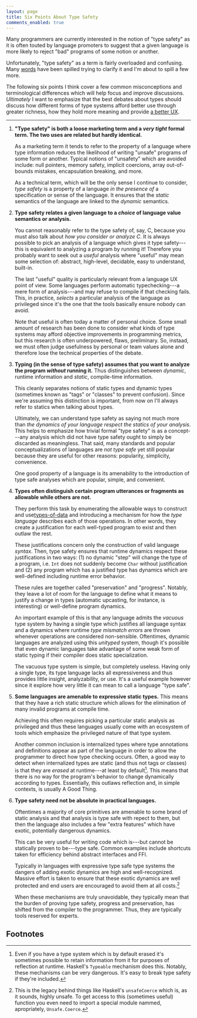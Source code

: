 ```yaml
---
layout: page
title: Six Points About Type Safety
comments_enabled: true
---
```


Many programmers are currently interested in the notion of "type
safety" as it is often touted by language promoters to suggest that a
given language is more likely to reject "bad" programs of some notion
or another.

Unfortunately, "type safety" as a term is fairly overloaded and
confusing. Many [words][words] have been spilled trying to clarify it
and I'm about to spill a few more.

The following six points I think cover a few common misconceptions and
terminological differences which will help focus and improve
discussions. *Ultimately* I want to emphasize that the best debates
about types should discuss how different forms of type systems afford
better use through greater richness, how they hold more meaning and
provide [a better UX][ux].

[ux]:https://lobste.rs/s/h9vu5h/what_to_know_before_debating_type_systems/comments/oinwwc#c_oinwwc
[words]:http://tel.github.io/2014/07/08/all_you_wanted_to_know_about_types_but_were_afraid_to_ask/

---

1. **"Type safety" is both a loose marketing term and a *very tight*
   formal term. The two uses are related but hardly identical.**

   As a marketing term it tends to refer to the property of a language
   where type information reduces the likelihood of writing "unsafe"
   programs of some form or another. Typical notions of "unsafety"
   which are avoided include: null pointers, memory safety, implicit
   coercions, array out-of-bounds mistakes, encapsulation breaking,
   and more.

   As a technical term, which will be the only sense I continue to
   consider, *type safety* is a property of a language *in the
   presence of* a specification or sense of the language. It ensures
   that the *static* semantics of the language are linked to the
   *dynamic* semantics.

2. **Type safety relates a given language to a *choice* of language
   value semantics or analysis.**

   You cannot reasonably refer to the type safety of, say, C, because
   you must also talk about *how you consider or analyze C*. It is
   always possible to pick an analysis of a language which gives it
   type safety---this is equivalent to analyzing a program by running
   it! Therefore you probably want to seek out a *useful* analysis
   where "useful" may mean some selection of: abstract, high-level,
   decidable, easy to understand, built-in.

   The last "useful" quality is particularly relevant from a language
   UX point of view. Some languages perform automatic typechecking---a
   mere form of analysis---and may refuse to compile if that checking
   fails. This, in practice, *selects* a particular analysis of the
   language as privileged since it's the one that the tools basically
   ensure nobody can avoid.

   Note that useful is often today a matter of personal choice. Some
   small amount of research has been done to consider what kinds of
   type systems may afford objective improvements in programming
   metrics, but this research is often underpowered, flaws,
   preliminary. So, instaad, we must often judge usefulness by
   personal or team values alone and therefore lose the technical
   properties of the debate.

3. **Typing (in the sense of type safety) assumes that you want to
   analyze the program *without* running it.** Thus distinguishes
   between *dynamic*, runtime information and *static*, compile-time
   information.

   This cleanly separates notions of static types and dynamic types
   (sometimes known as "tags" or "classes" to prevent confusion).
   Since we're assuming this distinction is important, from now on
   I'll always refer to statics when talking about types.

   Ultimately, we can understand type safety as saying not much more
   than *the dynamics of your language respect the statics of your
   analysis*. This helps to emphasize how trivial formal "type safety"
   is as a concept---any analysis which did not have type safety ought
   to simply be discarded as meaningless. That said, many standards
   and popular conceptualizations of languages are *not type safe* yet
   still popular because they are useful for other reasons:
   popularity, simplicity, convenience.

   One good property of a language is its amenability to the
   introduction of type safe analyses which are popular, simple, and
   convenient.

4. **Types often distinguish certain program utterances or fragments
   as allowable while others are not.**

   They perform this task by enumerating the allowable ways to
   construct and use[types-of-data][types-of-data] and introducing a
   mechanism for how the *type language* describes each of those
   operations. In other words, they create a justification for each
   well-typed program to exist and then outlaw the rest.

   These justifications concern only the construction of valid
   language *syntax*. Then, type safety ensures that runtime dynamics
   respect these justifications in two ways: (1) no dynamic "step"
   will change the type of a program, i.e. `Int` does not suddenly
   become `Char` without justification and (2) any program which has a
   justified type has dynamics which are well-defined including
   runtime error behavior.

   These rules are together called "preservation" and "progress".
   Notably, they leave a lot of room for the language to define what
   it means to justify a change in types (automatic upcasting, for
   instance, is interesting) or well-define program dynamics.

   An important example of this is that any language admits the
   *vacuous* type system by having a single type which justifies all
   language syntax and a dynamics where runtime *type mismatch errors*
   are thrown whenever operations are considered non-sensible.
   Oftentimes, dynamic languages are analyzed using this *unityped*
   system, though it's possible that even dynamic languages take
   advantage of some weak form of static typing if their compiler does
   static specialization.

   The vacuous type system is simple, but completely useless. Having
   only a single type, its type language lacks all expressiveness and
   thus provides little insight, analyzability, or use. It's a useful
   example however since it explore how very little it can mean to
   call a language "type safe".

5. **Some languages are amenable to expressive static types.** This
   means that they have a rich static structure which allows for the
   elimination of many invalid programs at compile time.

   Achieving this often requires picking a particular static analysis
   as privileged and thus these languages usually come with an
   ecosystem of tools which emphasize the privileged nature of that
   type system.

   Another common inclusion is internalized types where type
   annotations and definitions appear as part of the language in order
   to allow the programmer to direct how type checking occurs. Often,
   a good way to detect when internalized types are static (and thus
   not tags or classes) is that they are *erased* at runtime---at
   least by default[^typeable]. This means that there is no way for
   the program's behavior to change dynamically according to types.
   Essentially, this outlaws reflection and, in simple contexts, is
   usually A Good Thing.

6. **Type safety need not be absolute in practical languages.**

   Oftentimes a majority of core primitives are amenable to some brand
   of static analysis and that analysis is type safe with repect to
   them, but then the language also includes a few "extra features"
   which have exotic, potentially dangerous dynamics.

   This can be very useful for writing code which is---but cannot be
   statically proven to be---type safe. Common examples include
   shortcuts taken for efficiency behind abstract interfaces and FFI.

   Typically in languages with expressive type safe type systems the
   dangers of adding exotic dynamics are high and well-recognized.
   Massive effort is taken to ensure that these exotic dynamics are
   well protected and end users are encouraged to avoid them at all
   costs.[^unsafe]

   When these mechanisms are truly unavoidable, they typically mean
   that the burden of proving type safety, progress and preservation,
   has shifted from the compiler to the programmer. Thus, they are
   typically tools reserved for experts.

## Footnotes

[^typeable]: Even if you have a type system which is by default erased it's sometimes possible to retain information from it for purposes of reflection at runtime. Haskell's `Typeable` mechanism does this. Notably, these mechanisms can be very dangerous. It's easy to break type safety if they're included.

[^unsafe]: This is the legacy behind things like Haskell's `unsafeCoerce` which is, as it sounds, highly unsafe. To get access to this (sometimes useful) function you even need to import a special module nammed, apropriately, `Unsafe.Coerce`.

[types-of-data]:http://tel.github.io/2014/07/23/types_of_data/
